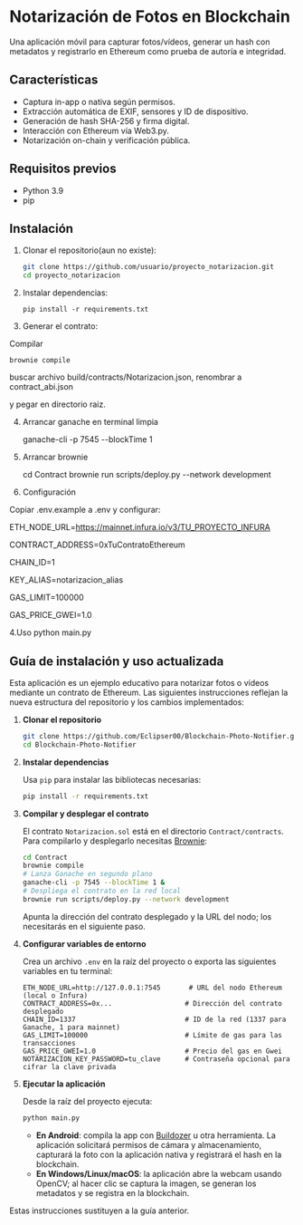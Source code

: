 # Notarización de Fotos en Blockchain

Una aplicación móvil para capturar fotos/vídeos, generar un hash con metadatos y registrarlo en Ethereum como prueba de autoría e integridad.

## Características

- Captura in-app o nativa según permisos.
- Extracción automática de EXIF, sensores y ID de dispositivo.
- Generación de hash SHA-256 y firma digital.
- Interacción con Ethereum vía Web3.py.
- Notarización on-chain y verificación pública.

## Requisitos previos

- Python 3.9
- pip

## Instalación

1. Clonar el repositorio(aun no existe):
   ```bash
   git clone https://github.com/usuario/proyecto_notarizacion.git
   cd proyecto_notarizacion
   
2. Instalar dependencias:

       pip install -r requirements.txt

3. Generar el contrato:

Compilar


    brownie compile
    



buscar archivo build/contracts/Notarizacion.json, renombrar a contract_abi.json 

y pegar en directorio raiz.

4. Arrancar ganache en terminal limpia


    ganache-cli -p 7545 --blockTime 1

5. Arrancar brownie


    cd Contract
    brownie run scripts/deploy.py --network development


6. Configuración

Copiar .env.example a .env y configurar:
         
ETH_NODE_URL=https://mainnet.infura.io/v3/TU_PROYECTO_INFURA

CONTRACT_ADDRESS=0xTuContratoEthereum
    
CHAIN_ID=1

KEY_ALIAS=notarizacion_alias

GAS_LIMIT=100000

GAS_PRICE_GWEI=1.0

4.Uso 
    python main.py

## Guía de instalación y uso actualizada

Esta aplicación es un ejemplo educativo para notarizar fotos o vídeos mediante un contrato de Ethereum.  Las siguientes instrucciones reflejan la nueva estructura del repositorio y los cambios implementados:

1. **Clonar el repositorio**

   ```bash
   git clone https://github.com/Eclipser00/Blockchain-Photo-Notifier.git
   cd Blockchain-Photo-Notifier
   ```

2. **Instalar dependencias**

   Usa `pip` para instalar las bibliotecas necesarias:

   ```bash
   pip install -r requirements.txt
   ```

3. **Compilar y desplegar el contrato**

   El contrato `Notarizacion.sol` está en el directorio `Contract/contracts`.  Para compilarlo y desplegarlo necesitas [Brownie](https://eth-brownie.readthedocs.io/):

   ```bash
   cd Contract
   brownie compile
   # Lanza Ganache en segundo plano
   ganache-cli -p 7545 --blockTime 1 &
   # Despliega el contrato en la red local
   brownie run scripts/deploy.py --network development
   ```

   Apunta la dirección del contrato desplegado y la URL del nodo; los necesitarás en el siguiente paso.

4. **Configurar variables de entorno**

   Crea un archivo `.env` en la raíz del proyecto o exporta las siguientes variables en tu terminal:

   ```env
   ETH_NODE_URL=http://127.0.0.1:7545       # URL del nodo Ethereum (local o Infura)
   CONTRACT_ADDRESS=0x...                  # Dirección del contrato desplegado
   CHAIN_ID=1337                           # ID de la red (1337 para Ganache, 1 para mainnet)
   GAS_LIMIT=100000                        # Límite de gas para las transacciones
   GAS_PRICE_GWEI=1.0                      # Precio del gas en Gwei
   NOTARIZACION_KEY_PASSWORD=tu_clave      # Contraseña opcional para cifrar la clave privada
   ```

5. **Ejecutar la aplicación**

   Desde la raíz del proyecto ejecuta:

   ```bash
   python main.py
   ```

   - **En Android**: compila la app con [Buildozer](https://buildozer.readthedocs.io/) u otra herramienta.  La aplicación solicitará permisos de cámara y almacenamiento, capturará la foto con la aplicación nativa y registrará el hash en la blockchain.
   - **En Windows/Linux/macOS**: la aplicación abre la webcam usando OpenCV; al hacer clic se captura la imagen, se generan los metadatos y se registra en la blockchain.

Estas instrucciones sustituyen a la guía anterior.
